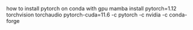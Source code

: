 how to install pytorch on conda with gpu
 mamba install pytorch=1.12 torchvision torchaudio pytorch-cuda=11.6 -c pytorch -c nvidia -c conda-forge
